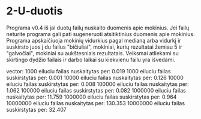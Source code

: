 # 2-U-duotis

Programa v0.4 iš jai duotų failų nuskaito duomenis apie mokinius. Jei failų neturite programa gali pati sugeneruoti atsitiktinius duomenis apie mokinius. Programa apskaičiuoja mokinių vidurkius pagal medianą arba vidurkį ir suskirsto juos į du failus "bičiuliai", mokiniai, kurių rezultatai žemiau 5 ir "galvočiai", mokiniai su aukštesniais rezultatais. Veiksmai atliekami su skirtingo dydžio failais ir darbo laikai su kiekvienu failu yra išvedami.

vector:
1000 eiluciu failas nuskaitytas per: 0.019
1000 eiluciu failas suskirstytas per: 0.001
10000 eiluciu failas nuskaitytas per: 0.126
10000 eiluciu failas suskirstytas per: 0.008
100000 eiluciu failas nuskaitytas per: 1.062
100000 eiluciu failas suskirstytas per: 0.082
1000000 eiluciu failas nuskaitytas per: 11.759
1000000 eiluciu failas suskirstytas per: 0.964
10000000 eiluciu failas nuskaitytas per: 130.353
10000000 eiluciu failas suskirstytas per: 32.407
